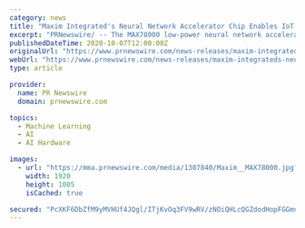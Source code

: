 ```yaml
---
category: news
title: "Maxim Integrated's Neural Network Accelerator Chip Enables IoT Artificial Intelligence in Battery-Powered Devices"
excerpt: "PRNewswire/ -- The MAX78000 low-power neural network accelerated microcontroller from Maxim Integrated Products, Inc. (NASDAQ: MXIM) moves"
publishedDateTime: 2020-10-07T12:00:00Z
originalUrl: "https://www.prnewswire.com/news-releases/maxim-integrateds-neural-network-accelerator-chip-enables-iot-artificial-intelligence-in-battery-powered-devices-301147039.html"
webUrl: "https://www.prnewswire.com/news-releases/maxim-integrateds-neural-network-accelerator-chip-enables-iot-artificial-intelligence-in-battery-powered-devices-301147039.html"
type: article

provider:
  name: PR Newswire
  domain: prnewswire.com

topics:
  - Machine Learning
  - AI
  - AI Hardware

images:
  - url: "https://mma.prnewswire.com/media/1307840/Maxim__MAX78000.jpg?p=facebook"
    width: 1920
    height: 1005
    isCached: true

secured: "PcXKF6DbZfM9yMVHUf4JQgl/ITjKvOq3FV9wRV/zNOiQHLcQGZdodHopFGGmn8ASHbKlwoCcp4oUbD4j8ZIfiEMxuI+WtpT32G60JhcHkk44QGbQ6DEUGC9W98ZU/vQZqzzbnkNbL9IQUDqTUVjb9A/6lZC6fvcyxtnCwhAaCD2tbWGKRWRE9JJ9o096sgQLjvYMYZuW34YBQplfFdVKX48209hIZManxdguJr7a6OWXvMlYUdcgsvSkf1JZNTrmsTubHPMWxCe4hsHNVf73fAI9ZhfTc3Z1m/AvbVh7wkfUYXIPdDQCJlpx6zYe+W0YekYEDk80PgOmthmCh2wlPr8RHFXvWarKFCuCKUTMBsM=;uF3sw9zXMcSSRD7OOxK1sg=="
---
```


